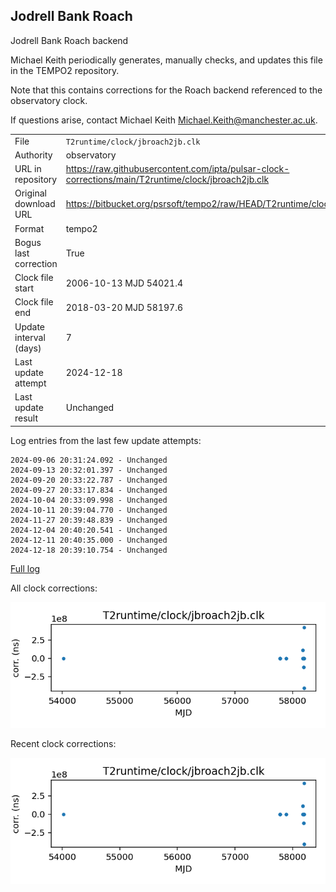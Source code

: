 
## Jodrell Bank Roach

Jodrell Bank Roach backend

Michael Keith periodically generates, manually checks, and updates
this file in the TEMPO2 repository.

Note that this contains corrections for the Roach backend referenced
to the observatory clock.

If questions arise, contact Michael Keith
<Michael.Keith@manchester.ac.uk>.

|     |     |
|:--- |:--- |
| File | `T2runtime/clock/jbroach2jb.clk` |
| Authority | observatory |
| URL in repository | <https://raw.githubusercontent.com/ipta/pulsar-clock-corrections/main/T2runtime/clock/jbroach2jb.clk> |
| Original download URL | <https://bitbucket.org/psrsoft/tempo2/raw/HEAD/T2runtime/clock/jbroach2jb.clk> |
| Format | tempo2 |
| Bogus last correction | True |
| Clock file start | 2006-10-13 MJD 54021.4 |
| Clock file end | 2018-03-20 MJD 58197.6 |
| Update interval (days) | 7 |
| Last update attempt | 2024-12-18 |
| Last update result | Unchanged |

Log entries from the last few update attempts:
```
2024-09-06 20:31:24.092 - Unchanged
2024-09-13 20:32:01.397 - Unchanged
2024-09-20 20:33:22.787 - Unchanged
2024-09-27 20:33:17.834 - Unchanged
2024-10-04 20:33:09.998 - Unchanged
2024-10-11 20:39:04.770 - Unchanged
2024-11-27 20:39:48.839 - Unchanged
2024-12-04 20:40:20.541 - Unchanged
2024-12-11 20:40:35.000 - Unchanged
2024-12-18 20:39:10.754 - Unchanged
```
[Full log](https://raw.githubusercontent.com/ipta/pulsar-clock-corrections/main/log/T2runtime/clock/jbroach2jb.clk.log)


All clock corrections:

![plot of all clock corrections](jbroach2jb.clk.png "All corrections")

Recent clock corrections:

![plot of recent clock corrections](jbroach2jb.clk.short.png "Recent corrections")

